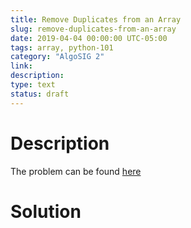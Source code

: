 ```yaml
---
title: Remove Duplicates from an Array
slug: remove-duplicates-from-an-array
date: 2019-04-04 00:00:00 UTC-05:00
tags: array, python-101
category: "AlgoSIG 2"
link: 
description:
type: text
status: draft
---
```


# Description

The problem can be found [here](https://leetcode.com/problems/remove-duplicates-from-sorted-array/)

# Solution

